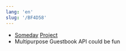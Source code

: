 ```yaml
---
lang: 'en'
slug: '/BF4D58'
---
```


- [Someday](./../.././docs/pages/Someday.md) [Project](./../.././docs/pages/Project.md)
- Multipurpose Guestbook API could be fun

<head>
  <html lang="en-US"/>
</head>
